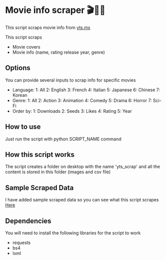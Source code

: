 # Movie info scraper 🎬🎈🍿

This script scraps movie info from [yts.mx](https://yts.mx/browse-movies)

This script scraps
* Movie covers
* Movie info (name, rating release year, genre)

## Options
You can provide several inputs to scrap info for specific movies
* Language: 1: All  2: English  3: French  4: Italian  5: Japanese  6: Chinese  7: Korean
* Genre: 1: All  2: Action  3: Animation  4: Comedy  5: Drama  6: Horror  7: Sci-Fi
* Order by: 1: Downloads  2: Seeds  3: Likes  4: Rating  5: Year


## How to use
Just run the script with python SCRIPT_NAME command

## How this script works
The script creates a folder on desktop with the name 'yts_scrap' and all the content is stored in this folder (images and csv file)

## Sample Scraped Data
I have added sample scraped data so you can see what this script scrapes [Here](https://github.com/junaid9211/Web-Scraping/tree/main/1.%20Movie%20info%20scaper/sample%20scraped%20data)

## Dependencies
You will need to install the following libraries for the script to work
* requests
* bs4
* lxml
